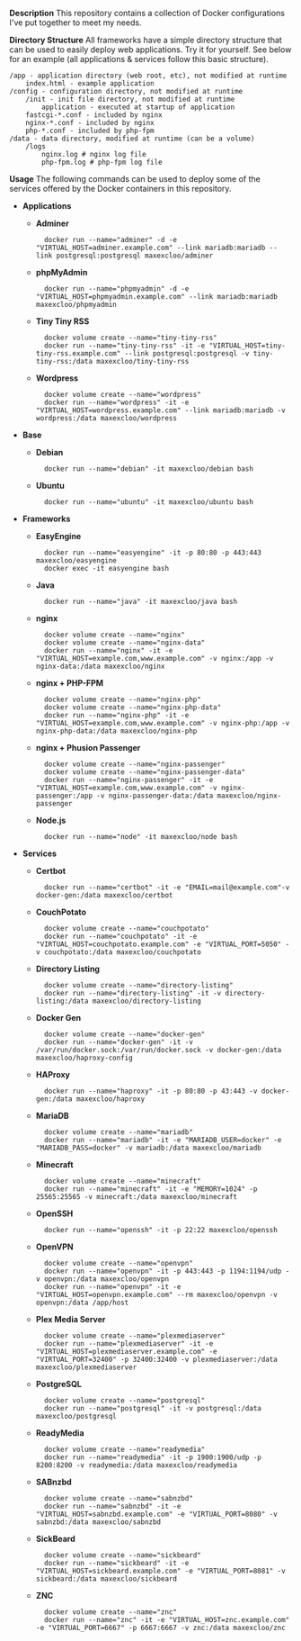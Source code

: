 **Description**
This repository contains a collection of Docker configurations I've put together
to meet my needs.

**Directory Structure**
All frameworks have a simple directory structure that can be used to easily
deploy web applications. Try it for yourself. See below for an example (all
applications & services follow this basic structure).

    /app - application directory (web root, etc), not modified at runtime
        index.html - example application
    /config - configuration directory, not modified at runtime
        /init - init file directory, not modified at runtime
            application - executed at startup of application
        fastcgi-*.conf - included by nginx
        nginx-*.conf - included by nginx
        php-*.conf - included by php-fpm
    /data - data directory, modified at runtime (can be a volume)
        /logs
            nginx.log # nginx log file
            php-fpm.log # php-fpm log file

**Usage**
The following commands can be used to deploy some of the services offered by the
Docker containers in this repository.

- **Applications**

    - **Adminer**

            docker run --name="adminer" -d -e "VIRTUAL_HOST=adminer.example.com" --link mariadb:mariadb --link postgresql:postgresql maxexcloo/adminer

    - **phpMyAdmin**

            docker run --name="phpmyadmin" -d -e "VIRTUAL_HOST=phpmyadmin.example.com" --link mariadb:mariadb maxexcloo/phpmyadmin

    - **Tiny Tiny RSS**

            docker volume create --name="tiny-tiny-rss"
            docker run --name="tiny-tiny-rss" -it -e "VIRTUAL_HOST=tiny-tiny-rss.example.com" --link postgresql:postgresql -v tiny-tiny-rss:/data maxexcloo/tiny-tiny-rss

    - **Wordpress**

            docker volume create --name="wordpress"
            docker run --name="wordpress" -it -e "VIRTUAL_HOST=wordpress.example.com" --link mariadb:mariadb -v wordpress:/data maxexcloo/wordpress

- **Base**

    - **Debian**

            docker run --name="debian" -it maxexcloo/debian bash

    - **Ubuntu**

            docker run --name="ubuntu" -it maxexcloo/ubuntu bash

- **Frameworks**

    - **EasyEngine**

            docker run --name="easyengine" -it -p 80:80 -p 443:443 maxexcloo/easyengine
            docker exec -it easyengine bash

    - **Java**

            docker run --name="java" -it maxexcloo/java bash

    - **nginx**

            docker volume create --name="nginx"
            docker volume create --name="nginx-data"
            docker run --name="nginx" -it -e "VIRTUAL_HOST=example.com,www.example.com" -v nginx:/app -v nginx-data:/data maxexcloo/nginx

    - **nginx + PHP-FPM**

            docker volume create --name="nginx-php"
            docker volume create --name="nginx-php-data"
            docker run --name="nginx-php" -it -e "VIRTUAL_HOST=example.com,www.example.com" -v nginx-php:/app -v nginx-php-data:/data maxexcloo/nginx-php

    - **nginx + Phusion Passenger**

            docker volume create --name="nginx-passenger"
            docker volume create --name="nginx-passenger-data"
            docker run --name="nginx-passenger" -it -e "VIRTUAL_HOST=example.com,www.example.com" -v nginx-passenger:/app -v nginx-passenger-data:/data maxexcloo/nginx-passenger

    - **Node.js**

            docker run --name="node" -it maxexcloo/node bash

- **Services**

    - **Certbot**

            docker run --name="certbot" -it -e "EMAIL=mail@example.com"-v docker-gen:/data maxexcloo/certbot

    - **CouchPotato**

            docker volume create --name="couchpotato"
            docker run --name="couchpotato" -it -e "VIRTUAL_HOST=couchpotato.example.com" -e "VIRTUAL_PORT=5050" -v couchpotato:/data maxexcloo/couchpotato

    - **Directory Listing**

            docker volume create --name="directory-listing"
            docker run --name="directory-listing" -it -v directory-listing:/data maxexcloo/directory-listing

    - **Docker Gen**

            docker volume create --name="docker-gen"
            docker run --name="docker-gen" -it -v /var/run/docker.sock:/var/run/docker.sock -v docker-gen:/data maxexcloo/haproxy-config

    - **HAProxy**

            docker run --name="haproxy" -it -p 80:80 -p 43:443 -v docker-gen:/data maxexcloo/haproxy

    - **MariaDB**

            docker volume create --name="mariadb"
            docker run --name="mariadb" -it -e "MARIADB_USER=docker" -e "MARIADB_PASS=docker" -v mariadb:/data maxexcloo/mariadb

    - **Minecraft**

            docker volume create --name="minecraft"
            docker run --name="minecraft" -it -e "MEMORY=1024" -p 25565:25565 -v minecraft:/data maxexcloo/minecraft

    - **OpenSSH**

            docker run --name="openssh" -it -p 22:22 maxexcloo/openssh

    - **OpenVPN**

            docker volume create --name="openvpn"
            docker run --name="openvpn" -it -p 443:443 -p 1194:1194/udp -v openvpn:/data maxexcloo/openvpn
            docker run --name="openvpn" -it -e "VIRTUAL_HOST=openvpn.example.com" --rm maxexcloo/openvpn -v openvpn:/data /app/host

    - **Plex Media Server**

            docker volume create --name="plexmediaserver"
            docker run --name="plexmediaserver" -it -e "VIRTUAL_HOST=plexmediaserver.example.com" -e "VIRTUAL_PORT=32400" -p 32400:32400 -v plexmediaserver:/data maxexcloo/plexmediaserver

    - **PostgreSQL**

            docker volume create --name="postgresql"
            docker run --name="postgresql" -it -v postgresql:/data maxexcloo/postgresql

    - **ReadyMedia**

            docker volume create --name="readymedia"
            docker run --name="readymedia" -it -p 1900:1900/udp -p 8200:8200 -v readymedia:/data maxexcloo/readymedia

    - **SABnzbd**

            docker volume create --name="sabnzbd"
            docker run --name="sabnzbd" -it -e "VIRTUAL_HOST=sabnzbd.example.com" -e "VIRTUAL_PORT=8080" -v sabnzbd:/data maxexcloo/sabnzbd

    - **SickBeard**

            docker volume create --name="sickbeard"
            docker run --name="sickbeard" -it -e "VIRTUAL_HOST=sickbeard.example.com" -e "VIRTUAL_PORT=8081" -v sickbeard:/data maxexcloo/sickbeard

    - **ZNC**

            docker volume create --name="znc"
            docker run --name="znc" -it -e "VIRTUAL_HOST=znc.example.com" -e "VIRTUAL_PORT=6667" -p 6667:6667 -v znc:/data maxexcloo/znc
